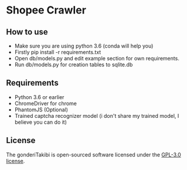 # Shopee Crawler

## How to use

 - Make sure you are using python 3.6 (conda will help you)
 - Firstly pip install -r requirements.txt
 - Open db/models.py and edit example section for own requirements.
 - Run db/models.py for creation tables to sqlite.db


## Requirements
- Python 3.6 or earlier
- ChromeDriver for chrome
- PhantomJS (Optional)
- Trained captcha recognizer model (i don't share my trained model, I believe you can do it)


## License

The gonderiTakibi is open-sourced software licensed under the [GPL-3.0 license](https://opensource.org/licenses/MIT).
